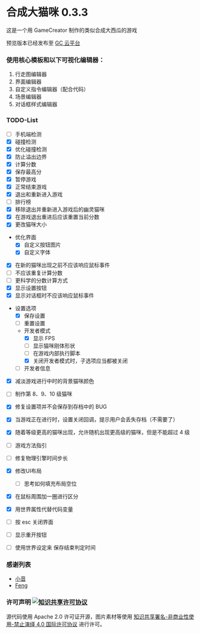 # 合成大猫咪 0.3.3
这是一个用 GameCreator 制作的类似合成大西瓜的游戏

预览版本已经发布至 [GC 云平台](http://f.gamecreator.com.cn/game.php?id=346)

### 使用核心模板和以下可视化编辑器：

1. 行走图编辑器
2. 界面编辑器
3. 自定义指令编辑器（配合代码）
4. 场景编辑器
5. 对话框样式编辑器

### TODO-List
- [ ] 手机端检测
- [x] 碰撞检测
- [x] 优化碰撞检测
- [x] 防止溢出边界
- [x] 计算分数
- [x] 保存最高分
- [x] 暂停游戏
- [x] 正常结束游戏
- [x] 退出和重新进入游戏
- [ ] 排行榜
- [x] 移除退出并重新进入游戏后的幽灵猫咪
- [x] 在游戏退出重进后应该重置当前分数
- [x] 更改猫咪大小
- 优化界面
    - [x] 自定义按钮图片
    - [x] 自定义字体
- [x] 在新的猫咪出现之前不应该响应鼠标事件
- [ ] 不应该重复计算分数
- [ ] 更科学的分数计算方式
- [x] 显示设置按钮
- [x] 显示对话框时不应该响应鼠标事件
- 设置选项
    - [x] 保存设置
    - [ ] 重置设置
    -  开发者模式
        - [x] 显示 FPS
        - [ ] 显示猫咪刚体形状
        - [ ] 在游戏内部执行脚本
        - [x] 关闭开发者模式时，子选项应当都被关闭
    - [ ] 开发者信息
- [x] 减淡游戏进行中时的背景猫咪颜色
- [ ] 制作第 8、9、10 级猫咪
- [x] 修复设置项并不会保存到存档中的 BUG
- [x] 当游戏正在进行时，设置关闭回调，提示用户会丢失存档（不需要了）
- [x] 随着等级更高的猫咪出现，允许随机出现更高级的猫咪，但是不能超过 4 级
- [ ] 游戏方法指引
- [ ] 修复物理引擎时间步长
- [x] 修改UI布局
    - [ ] 思考如何填充布局空位
- [x] 在鼠标周围加一圈进行区分
- [x] 用世界属性代替代码变量
- [ ] 按 esc 关闭界面
- [ ] 显示重开按钮
- [ ] 使用世界设定来 保存结束判定时间


### 感谢列表
 - [小音](https://github.com/LittleSound)
 - [Feng](https://github.com/wardenfeng)

### 许可声明 <a rel="license" href="http://creativecommons.org/licenses/by-nc-nd/4.0/"><img alt="知识共享许可协议" style="border-width:0" src="https://i.creativecommons.org/l/by-nc-nd/4.0/80x15.png" /></a>
源代码使用 Apache 2.0 许可证开源，图片素材等使用 <a rel="license" href="http://creativecommons.org/licenses/by-nc-nd/4.0/">知识共享署名-非商业性使用-禁止演绎 4.0 国际许可协议</a> 进行许可。